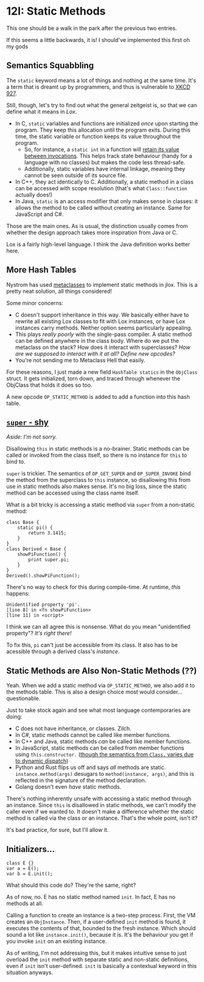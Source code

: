 # 12I: Static Methods

This one should be a walk in the park after the previous two entries.

If this seems a little backwards, it is! I should've implemented this first oh my gods

## Semantics Squabbling

The `static` keyword means a lot of things and nothing at the same time. It's a term that is dreamt up by programmers, and thus is vulnerable to [XKCD 927](https://xkcd.com/927/).

Still, though, let's try to find out what the general zeitgeist is, so that we can define what it means in *Lox*.

- In C, `static` variables and functions are initialized *once* upon starting the program. They keep this allocation until the program exits. During this time, the static variable or function keeps its value throughout the program.
  - So, for instance, a `static int` in a function will [retain its value between invocations](https://stackoverflow.com/questions/572547/what-does-static-mean-in-c). This helps track state behaviour (handy for a language with no classes) but makes the code less thread-safe.
  - Additionally, static variables have internal linkage, meaning they cannot be seen outside of its source file.
- In C++, they act identically to C. Additionally, a static method in a class can be accessed with scope resolution (that's what `Class::function` actually does!)
- In Java, `static` is an access modifier that only makes sense in classes: it allows the method to be called without creating an instance. Same for JavaScript and C#.

Those are the main ones. As is usual, the distinction usually comes from whether the design approach takes more inspiration from Java or C.

Lox is a fairly high-level language. I think the Java definition works better here.

## More Hash Tables

Nystrom has used [metaclasses](https://github.com/munificent/craftinginterpreters/blob/master/note/answers/chapter12_classes.md) to implement static methods in jlox. This is a pretty neat solution, all things considered!

Some minor concerns:

- C doesn't support inheritance in this way. We basically either have to rewrite all existing Lox classes to fit with Lox instances, or have Lox instances carry methods. Neither option seems particularly appealing.
- This plays *really poorly* with the single-pass compiler. A static method can be defined anywhere in the class body. Where do we put the metaclass on the stack? How does it interact with superclasses? *How are we supposed to interact with it at all? Define new opcodes?*
- You're not sending me to Metaclass Hell that easily.

For these reasons, I just made a new field `HashTable statics` in the `ObjClass` struct. It gets initialized, torn down, and traced through whenever the ObjClass that holds it does so too.

A new opcode `OP_STATIC_METHOD` is added to add a function into this hash table.

## [`super` - shy](https://youtu.be/ArmDp-zijuc?t=40)

*Aside: I'm not sorry.*

Disallowing `this` in static methods is a no-brainer. Static methods can be called or invoked from the class itself, so there is no instance for `this` to bind to.

`super` is trickier. The semantics of `OP_GET_SUPER` and `OP_SUPER_INVOKE` bind the method from the superclass to `this` instance, so disallowing this from use in static methods also makes sense. It's no big loss, since the static method can be accessed using the class name itself.

What is a bit tricky is accessing a static method via `super` from a non-static method:

```
class Base {
    static pi() {
        return 3.1415;
    }
}
class Derived < Base {
    showPiFunction() {
        print super.pi;
    }
}
Derived().showPiFunction();
```

There's no way to check for this during compile-time. At runtime, *this* happens:

```
Unidentified property 'pi'.
[line 8] in <fn showPiFunction>
[line 11] in <script>
```

I think we can all agree this is nonsense. What do you mean "unidentified property"? *It's right there!*

To fix this, `pi` can't just be accessible from its class. It also has to be acessible through a derived class's *instance*.

## Static Methods are Also Non-Static Methods (??)

Yeah. When we add a static method via `OP_STATIC_METHOD`, we also add it to the methods table. This is also a design choice most would consider... questionable.

Just to take stock again and see what most language contemporaries are doing:

- C does not have inheritance, or classes. Zilch.
- In C#, static methods cannot be called like member functions.
- In C++ and Java, static methods *can* be called like member functions.
- In JavaScript, static methods can be called from member functions using `this.constructor.` ([though the semantics from `Class.` varies due to dynamic dispatch](https://stackoverflow.com/questions/28627908/call-static-methods-from-regular-es6-class-methods))
- Python and Rust flips us off and says *all* methods are static. `instance.method(args)` desugars to `method(instance, args)`, and this is reflected in the signature of the method declaration.
- Golang doesn't even *have* static methods.

There's nothing inherently unsafe with accessing a static method through an instance. Since `this` is disallowed in static methods, we can't modify the caller even if we wanted to. It doesn't make a difference whether the static method is called via the class or an instance. That's the whole point, isn't it?

It's bad practice, for sure, but I'll allow it.

## Initializers...

```
class E {}
var a = E();
var b = E.init();
```

What should this code do? They're the same, right?

As of now, no. E has no static method named `init`. In fact, E has no methods at all.

Calling a function to create an instance is a two-step process. First, the VM creates an `ObjInstance`. Then, if a user-defined `init` method is found, it executes the contents of that, bounded to the fresh instance. Which should sound a lot like `instance.init()`, because it is. It's the behaviour you get if you invoke `init` on an existing instance.

As of writing, I'm not addressing this, but it makes intuitive sense to just overload the `init` method with separate static and non-static definitions, even if `init` isn't user-defined. `init` is basically a contextual keyword in this situation anyways.